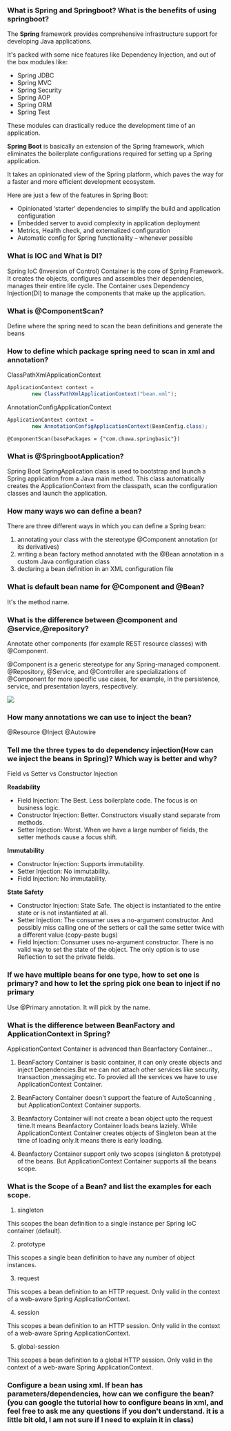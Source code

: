 ### What is Spring and Springboot? What is the benefits of using springboot?

The **Spring** framework provides comprehensive infrastructure support for developing Java applications.

It's packed with some nice features like Dependency Injection, and out of the box modules like:

- Spring JDBC
- Spring MVC
- Spring Security
- Spring AOP
- Spring ORM
- Spring Test

These modules can drastically reduce the development time of an application.

**Spring Boot** is basically an extension of the Spring framework, which eliminates the boilerplate configurations required for setting up a Spring application.

It takes an opinionated view of the Spring platform, which paves the way for a faster and more efficient development ecosystem.

Here are just a few of the features in Spring Boot:

- Opinionated ‘starter' dependencies to simplify the build and application configuration
- Embedded server to avoid complexity in application deployment
- Metrics, Health check, and externalized configuration
- Automatic config for Spring functionality – whenever possible

### What is IOC and What is DI?

Spring IoC (Inversion of Control) Container is the core of Spring Framework. It creates the objects, configures and assembles their dependencies, manages their entire life cycle. The Container uses Dependency Injection(DI) to manage the components that make up the application.

### What is  @ComponentScan?

Define where the spring need to scan the bean definitions and generate the beans

### How to define which package spring need to scan in xml and annotation?

ClassPathXmlApplicationContext

```java
ApplicationContext context = 
        new ClassPathXmlApplicationContext("bean.xml");
```

AnnotationConfigApplicationContext

```java
ApplicationContext context = 
        new AnnotationConfigApplicationContext(BeanConfig.class);
```

`@ComponentScan(basePackages = {"com.chuwa.springbasic"})`

### What is  @SpringbootApplication?

Spring Boot SpringApplication class is used to bootstrap and launch a Spring application from a Java main method. This class automatically creates the ApplicationContext from the classpath, scan the configuration classes and launch the application.

### How many ways wo can define a bean?

There are three different ways in which you can define a Spring bean:

1. annotating your class with the stereotype @Component annotation (or its derivatives)
2. writing a bean factory method annotated with the @Bean annotation in a custom Java configuration class
3. declaring a bean definition in an XML configuration file

### What is default bean name for  @Component and  @Bean?

It's the method name.

### What is the difference between  @component and  @service,@repository?

Annotate other components (for example REST resource classes) with @Component.

@Component is a generic stereotype for any Spring-managed component.
@Repository, @Service, and @Controller are specializations of @Component for more specific use cases,
for example, in the persistence, service, and presentation layers, respectively.

![](https://www.techferry.com/articles/images/SpringComponentAnnotations.jpg)

### How many annotations we can use to inject the bean?

@Resource @Inject @Autowire

### Tell me the three types to do dependency injection(How can we inject the beans in Spring)? Which way is better and why?

Field vs Setter vs Constructor Injection

**Readability**

- Field Injection: The Best. Less boilerplate code. The focus is on business logic.
- Constructor Injection: Better. Constructors visually stand separate from methods.
- Setter Injection: Worst. When we have a large number of fields, the setter methods cause a focus shift.

**Immutability**

- Constructor Injection: Supports immutability.
- Setter Injection: No immutability.
- Field Injection: No immutability.

**State Safety**

- Constructor Injection: State Safe. The object is instantiated to the entire state or is not instantiated at all.
- Setter Injection: The consumer uses a no-argument constructor. And possibly miss calling one of the setters or call the same setter twice with a different value (copy-paste bugs)
- Field Injection: Consumer uses no-argument constructor. There is no valid way to set the state of the object. The only option is to use Reflection to set the private fields.

### If we have multiple beans for one type, how to set one is primary? and how to let the spring pick one bean to inject if no primary

Use @Primary annotation. It will pick by the name.

### What is the difference between BeanFactory and ApplicationContext in Spring?

ApplicationContext Container is advanced than Beanfactory Container...

1) BeanFactory Container is basic container, it can only create objects and inject Dependencies.But we can not attach other services like security, transaction ,messaging etc. To provied all the services we have to use ApplicationContext Container.

2) BeanFactory Container doesn't support the feature of AutoScanning , but ApplicationContext Container supports.

3) Beanfactory Container will not create a bean object upto the request time.It means Beanfactory Container loads beans laziely. While ApplicationContext Container creates objects of Singleton bean at the time of loading only.It means there is early loading.

4) Beanfactory Container support only two scopes (singleton & prototype) of the beans. But ApplicationContext Container supports all the beans scope.

### What is the Scope of a Bean?  and list the examples for each scope.

1. singleton

This scopes the bean definition to a single instance per Spring IoC container (default).


2. prototype

This scopes a single bean definition to have any number of object instances.


3. request

This scopes a bean definition to an HTTP request. Only valid in the context of a web-aware Spring ApplicationContext.


4. session

This scopes a bean definition to an HTTP session. Only valid in the context of a web-aware Spring ApplicationContext.

5. global-session

This scopes a bean definition to a global HTTP session. Only valid in the context of a web-aware Spring ApplicationContext.

### Configure a bean using xml. If bean has parameters/dependencies, how can we configure the bean? (you can google the tutorial how to configure beans in xml, and feel free to ask me any questions if you don't understand. it is a little bit old, I am not sure if I need to explain it in class)